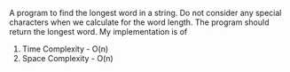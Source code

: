 A program to find the longest word in a string.
Do not consider any special characters when we calculate for the word length.
The program should return the longest word.
My implementation is of 
1. Time Complexity - O(n)
2. Space Complexity - O(n)
